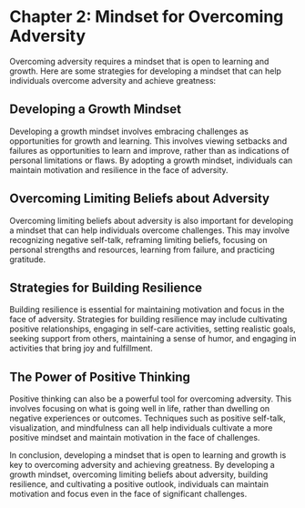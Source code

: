 Chapter 2: Mindset for Overcoming Adversity
===========================================

Overcoming adversity requires a mindset that is open to learning and growth. Here are some strategies for developing a mindset that can help individuals overcome adversity and achieve greatness:

Developing a Growth Mindset
---------------------------

Developing a growth mindset involves embracing challenges as opportunities for growth and learning. This involves viewing setbacks and failures as opportunities to learn and improve, rather than as indications of personal limitations or flaws. By adopting a growth mindset, individuals can maintain motivation and resilience in the face of adversity.

Overcoming Limiting Beliefs about Adversity
-------------------------------------------

Overcoming limiting beliefs about adversity is also important for developing a mindset that can help individuals overcome challenges. This may involve recognizing negative self-talk, reframing limiting beliefs, focusing on personal strengths and resources, learning from failure, and practicing gratitude.

Strategies for Building Resilience
----------------------------------

Building resilience is essential for maintaining motivation and focus in the face of adversity. Strategies for building resilience may include cultivating positive relationships, engaging in self-care activities, setting realistic goals, seeking support from others, maintaining a sense of humor, and engaging in activities that bring joy and fulfillment.

The Power of Positive Thinking
------------------------------

Positive thinking can also be a powerful tool for overcoming adversity. This involves focusing on what is going well in life, rather than dwelling on negative experiences or outcomes. Techniques such as positive self-talk, visualization, and mindfulness can all help individuals cultivate a more positive mindset and maintain motivation in the face of challenges.

In conclusion, developing a mindset that is open to learning and growth is key to overcoming adversity and achieving greatness. By developing a growth mindset, overcoming limiting beliefs about adversity, building resilience, and cultivating a positive outlook, individuals can maintain motivation and focus even in the face of significant challenges.
